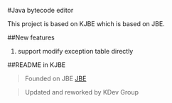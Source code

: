 #Java bytecode editor

This project is based on KJBE which is based on JBE.

##New features
1. support modify exception table directly

##README in KJBE
> Founded on JBE [JBE](http://set.ee/jbe/)

> Updated and reworked by KDev Group


